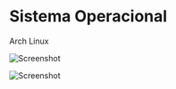 # Sistema Operacional
Arch Linux

![Screenshot](https://github.com/fffranks/dotfiles/blob/master/imagens/Logo2.png)

![Screenshot](https://github.com/fffranks/dotfiles/blob/master/imagens/Print1.png)
